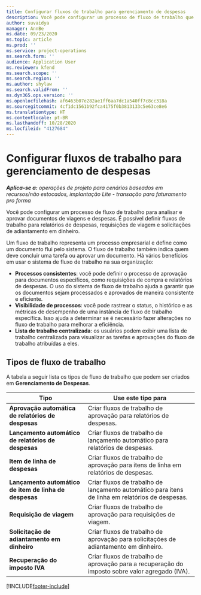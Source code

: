 ```yaml
---
title: Configurar fluxos de trabalho para gerenciamento de despesas
description: Você pode configurar um processo de fluxo de trabalho que é usado para analisar e aprovar documentos de viagens e despesas.
author: suvaidya
manager: AnnBe
ms.date: 09/23/2020
ms.topic: article
ms.prod: ''
ms.service: project-operations
ms.search.form: ''
audience: Application User
ms.reviewer: kfend
ms.search.scope: ''
ms.search.region: ''
ms.author: shylaw
ms.search.validFrom: ''
ms.dyn365.ops.version: ''
ms.openlocfilehash: af6463b07e282ae1ff6aa7dc1a540ff7c8cc318a
ms.sourcegitcommit: 4cf1dc1561b92fca4175f0b3813133c5e63ce8e6
ms.translationtype: HT
ms.contentlocale: pt-BR
ms.lasthandoff: 10/28/2020
ms.locfileid: "4127684"
---
```

# <a name="set-up-workflows-for-expense-management"></a>Configurar fluxos de trabalho para gerenciamento de despesas

_**Aplica-se a:** operações de projeto para cenários baseados em recursos/não estocados, implantação Lite - transação para faturamento pro forma_

Você pode configurar um processo de fluxo de trabalho para analisar e aprovar documentos de viagens e despesas. É possível definir fluxos de trabalho para relatórios de despesas, requisições de viagem e solicitações de adiantamento em dinheiro.

Um fluxo de trabalho representa um processo empresarial e define como um documento flui pelo sistema. O fluxo de trabalho também indica quem deve concluir uma tarefa ou aprovar um documento. Há vários benefícios em usar o sistema de fluxo de trabalho na sua organização:

- **Processos consistentes**: você pode definir o processo de aprovação para documentos específicos, como requisições de compra e relatórios de despesas. O uso do sistema de fluxo de trabalho ajuda a garantir que os documentos sejam processados e aprovados de maneira consistente e eficiente.
- **Visibilidade de processos**: você pode rastrear o status, o histórico e as métricas de desempenho de uma instância de fluxo de trabalho específica. Isso ajuda a determinar se é necessário fazer alterações no fluxo de trabalho para melhorar a eficiência.
- **Lista de trabalho centralizada**: os usuários podem exibir uma lista de trabalho centralizada para visualizar as tarefas e aprovações do fluxo de trabalho atribuídas a eles. 

## <a name="workflow-types"></a>Tipos de fluxo de trabalho

A tabela a seguir lista os tipos de fluxo de trabalho que podem ser criados em **Gerenciamento de Despesas**.


|              <strong>Tipo</strong>              |                   <strong>Use este tipo para</strong>                   |
|-------------------------------------------------|-----------------------------------------------------------------------|
|   <strong>Aprovação automática de relatórios de despesas</strong> |            Criar fluxos de trabalho de aprovação para relatórios de despesas.             |
|  <strong>Lançamento automático de relatórios de despesas</strong>   |        Criar fluxos de trabalho de lançamento automático para relatórios de despesas.        |
|       <strong>Item de linha de despesas</strong>        |     Criar fluxos de trabalho de aprovação para itens de linha em relatórios de despesas.      |
| <strong>Lançamento automático de item de linha de despesas</strong> | Criar fluxos de trabalho de lançamento automático para itens de linha em relatórios de despesas. |
|       <strong>Requisição de viagem</strong>       |          Criar fluxos de trabalho de aprovação para requisições de viagem.           |
|      <strong>Solicitação de adiantamento em dinheiro</strong>      |         Criar fluxos de trabalho de aprovação para solicitações de adiantamento em dinheiro.          |
|        <strong>Recuperação do imposto IVA</strong>        | Criar fluxos de trabalho de aprovação para a recuperação do imposto sobre valor agregado (IVA).  |


[!INCLUDE[footer-include](../includes/footer-banner.md)]